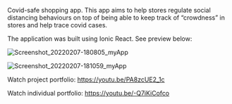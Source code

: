 Covid-safe shopping app. This app aims to help stores regulate social distancing behaviours on top of being able to keep track of “crowdness” in stores and help trace covid cases. 

The application was built using Ionic React. See preview below:

![Screenshot_20220207-180805_myApp](https://user-images.githubusercontent.com/50122869/152749595-8e211ec1-5598-4768-8bc2-474b53790dd2.jpg)

![Screenshot_20220207-181059_myApp](https://user-images.githubusercontent.com/50122869/152749608-9a515253-cbe3-48d4-95c0-901735591d3d.jpg)


Watch project portfolio: https://youtu.be/PA8zcUE2_1c

Watch individual portfolio:  https://youtu.be/-Q7iKiCofco
